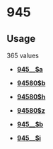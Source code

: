 # 945

## Usage

365 values

-   **[945\_\_$a](../../tags/945/945__a-1.md)**  

-   **[94580$b](../../tags/945/94580b-2.md)**  

-   **[94580$h](../../tags/945/94580h-3.md)**  

-   **[94580$z](../../tags/945/94580z-4.md)**  

-   **[945\_\_$b](../../tags/945/945__b-5.md)**  

-   **[945\_\_$i](../../tags/945/945__i-6.md)**  


